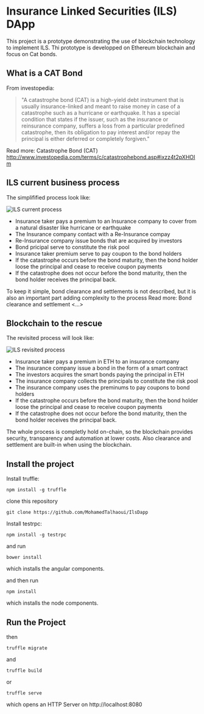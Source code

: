 # Insurance Linked Securities (ILS) DApp
This project is a prototype demonstrating the use of blockchain technology to implement ILS.
Thi prototype is developped on Ethereum blockchain and focus on Cat bonds.

## What is a CAT Bond
From investopedia:

>"A catastrophe bond (CAT) is a high-yield debt instrument that is usually insurance-linked and meant to raise money in case of a catastrophe such as a hurricane or earthquake. It has a special condition that states if the issuer, such as the insurance or reinsurance company, suffers a loss from a particular predefined catastrophe, then its obligation to pay interest and/or repay the principal is either deferred or completely forgiven."

Read more: Catastrophe Bond (CAT) <http://www.investopedia.com/terms/c/catastrophebond.asp#ixzz4t2pXHOIm>

## ILS current business process
The simplifified process look like:

![ILS current process](https://github.com/MohamedTalhaoui/IlsDapp/tree/master/images/Problem.png)

* Insurance taker pays a premium to an Insurance company to cover from a natural disaster like hurricane or earthquake
* The Insurance company contact with a Re-Insurance compay
* Re-Insurance company issue bonds that are acquired by investors
* Bond pricipal serve to constitute the risk pool
* Insurance taker premium serve to pay coupon to the bond holders
* If the catastrophe occurs before the bond maturity, then the bond holder loose the principal and cease to receive coupon payments
* If the catastrophe does not occur before the bond maturity, then the bond holder receives the principal back.

To keep it simple, bond clearance and settlements is not described, but it is also an important part adding complexity to the process
Read more: Bond clearance and settlement <...>



## Blockchain to the rescue
The revisited process will look like:

![ILS revisited process](https://github.com/MohamedTalhaoui/IlsDapp/tree/master/images/Solution.png)

* Insurance taker pays a premium in ETH to an insurance company
* The insurance company issue a bond in the form of a smart contract
* The investors acquires the smart bonds paying the principal in ETH
* The insurance company collects the principals to constitute the risk pool
* The insurance company uses the preminums to pay coupons to bond holders
* If the catastrophe occurs before the bond maturity, then the bond holder loose the principal and cease to receive coupon payments
* If the catastrophe does not occur before the bond maturity, then the bond holder receives the principal back.

The whole process is completly hold on-chain, so the blockchain provides security, transparency and automation at lower costs.
Also clearance and settlement are built-in when using the blockchain.


## Install the project

Install truffle:
```
npm install -g truffle
```

clone this repository
```
git clone https://github.com/MohamedTalhaoui/IlsDapp
```

Install testrpc:
```
npm install -g testrpc
```

and run

```
bower install
```

which installs the angular components.

and then run

```
npm install
```

which installs the node components.


## Run the Project

then

```
truffle migrate
```

and

```
truffle build
```

or

```
truffle serve
```

which opens an HTTP Server on http://localhost:8080

